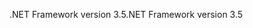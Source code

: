 <span data-ttu-id="e4026-101">.NET Framework version 3.5</span><span class="sxs-lookup"><span data-stu-id="e4026-101">.NET Framework version 3.5</span></span>